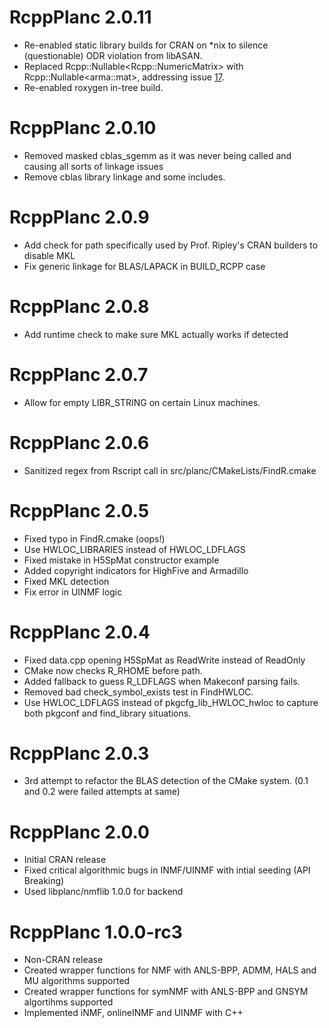 # RcppPlanc 2.0.11
* Re-enabled static library builds for CRAN on *nix to silence (questionable) ODR violation from libASAN.
* Replaced Rcpp::Nullable\<Rcpp::NumericMatrix\> with Rcpp::Nullable\<arma::mat\>, addressing  issue [17](https://github.com/welch-lab/RcppPlanc/issues/17/).
* Re-enabled roxygen in-tree build.

# RcppPlanc 2.0.10
* Removed masked cblas_sgemm as it was never being called and causing all sorts of linkage issues
* Remove cblas library linkage and some includes.

# RcppPlanc 2.0.9
* Add check for path specifically used by Prof. Ripley's CRAN builders to disable MKL
* Fix generic linkage for BLAS/LAPACK in BUILD_RCPP case

# RcppPlanc 2.0.8
* Add runtime check to make sure MKL actually works if detected

# RcppPlanc 2.0.7
* Allow for empty LIBR_STRING on certain Linux machines.

# RcppPlanc 2.0.6
* Sanitized regex from Rscript call in src/planc/CMakeLists/FindR.cmake

# RcppPlanc 2.0.5
* Fixed typo in FindR.cmake (oops!)
* Use HWLOC_LIBRARIES instead of HWLOC_LDFLAGS
* Fixed mistake in H5SpMat constructor example
* Added copyright indicators for HighFive and Armadillo
* Fixed MKL detection
* Fix error in UINMF logic

# RcppPlanc 2.0.4
* Fixed data.cpp opening H5SpMat as ReadWrite instead of ReadOnly
* CMake now checks R_RHOME before path.
* Added fallback to guess R_LDFLAGS when Makeconf parsing fails.
* Removed bad check_symbol_exists test in FindHWLOC.
* Use HWLOC_LDFLAGS instead of pkgcfg_lib_HWLOC_hwloc to capture both pkgconf and find_library situations.

# RcppPlanc 2.0.3
* 3rd attempt to refactor the BLAS detection of the CMake system. (0.1 and 0.2 were failed attempts at same)

# RcppPlanc 2.0.0

* Initial CRAN release
* Fixed critical algorithmic bugs in INMF/UINMF with intial seeding (API Breaking)
* Used libplanc/nmflib 1.0.0 for backend

# RcppPlanc 1.0.0-rc3

* Non-CRAN release
* Created wrapper functions for NMF with ANLS-BPP, ADMM, HALS and MU algorithms supported
* Created wrapper functions for symNMF with ANLS-BPP and GNSYM algortihms supported
* Implemented iNMF, onlineINMF and UINMF with C++
